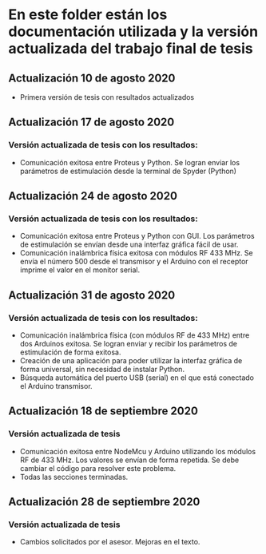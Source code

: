 # En este folder están los documentación utilizada y la versión actualizada del trabajo final de tesis

## Actualización 10 de agosto 2020
- Primera versión de tesis con resultados actualizados 

## Actualización 17 de agosto 2020
### Versión actualizada de tesis con los resultados: 
- Comunicación exitosa entre Proteus y Python. Se logran enviar los parámetros de estimulación desde la terminal de Spyder (Python)

## Actualización 24 de agosto 2020
### Versión actualizada de tesis con los resultados: 
- Comunicación exitosa entre Proteus y Python con GUI. Los parámetros de estimulación se envían desde una interfaz gráfica fácil de usar.
- Comunicación inalámbrica física exitosa con módulos RF 433 MHz. Se envía el número 500 desde el transmisor y el Arduino con el receptor imprime el valor en el monitor serial. 

## Actualización 31 de agosto 2020
### Versión actualizada de tesis con los resultados: 
- Comunicación inalámbrica física (con módulos RF de 433 MHz) entre dos Arduinos exitosa. Se logran enviar y recibir los parámetros de estimulación de forma exitosa. 
- Creación de una aplicación para poder utilizar la interfaz gráfica de forma universal, sin necesidad de instalar Python.
- Búsqueda automática del puerto USB (serial) en el que está conectado el Arduino transmisor. 

## Actualización 18 de septiembre 2020
### Versión actualizada de tesis
- Comunicación exitosa entre NodeMcu y Arduino utilizando los módulos RF de 433 MHz. Los valores se envían de forma repetida. Se debe cambiar el código para resolver este problema.
- Todas las secciones terminadas. 

## Actualización 28 de septiembre 2020
### Versión actualizada de tesis
- Cambios solicitados por el asesor. Mejoras en el texto. 
